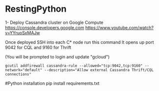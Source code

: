 # RestingPython

1- Deploy Cassandra cluster on Google Compute
https://console.developers.google.com
https://www.youtube.com/watch?v=YYruoSxMAJw

Once deployed SSH into each C* node run this command
It opens up port 9042 for CQL and 9160 for Thrift

(You will be prompted to login and update "gcloud")

`gcutil addfirewall cassandra-rule --allowed="tcp:9042,tcp:9160" --network="default" --description="Allow external Cassandra Thrift/CQL connections"`


#Python installation
pip install requirements.txt
